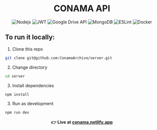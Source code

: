 <div align="center"><h1>CONAMA API</h1></div>

<p align="center">
  <img alt="Nodejs" src="https://img.shields.io/badge/-Nodejs-43853d?style=flat-square&logo=Node.js&logoColor=white" />
  <img alt="JWT" src="https://img.shields.io/badge/JWT-black?style=flat-square&logo=JSON%20web%20tokens" />
  <img alt="Google Drive API" src="https://img.shields.io/badge/Drive%20API-4285F4?style=flat-square&logo=googledrive&logoColor=white" />
  <img alt="MongoDB" src="https://img.shields.io/badge/-MongoDB-13aa52?style=flat-square&logo=mongodb&logoColor=white" />
  <img alt="ESLint" src="https://img.shields.io/badge/-ESLint-4B32C3?style=flat-square&logo=ESLint&logoColor=white"/>
  <img alt="Docker" src="https://img.shields.io/badge/-Docker-46a2f1?style=flat-square&logo=docker&logoColor=white" />
  
</p>

<h2>To run it locally:</h2>

1.  Clone this repo
```bash
git clone git@github.com:ConamaArchivo/server.git
```

2. Change directory
```bash
cd server
```

3. Install dependencies
```bash
npm install
```

3. Run as development
```bash
npm run dev
```

<div align="center">
<b>👉 Live at <a href="conama.netlify.app">conama.netlify.app</a></b>
</div>
